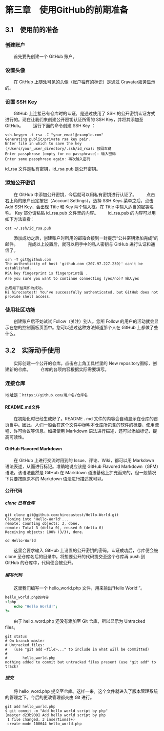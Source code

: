 # 第三章　使用GitHub的前期准备

## 3.1　使用前的准备

### 创建账户

&emsp;&emsp;首先要先创建一个 GitHub 账户。

### 设置头像

&emsp;&emsp;在 GitHub 上随处可见的头像（账户独有的标识）是通过 Gravatar服务显示的。

### 设置 SSH Key

&emsp;&emsp;GitHub 上连接已有仓库时的认证，是通过使用了 SSH 的公开密钥认证方式进行的。现在让我们来创建公开密钥认证所需的 SSH Key，并将其添加至 GitHub。
&emsp;&emsp;运行下面的命令创建 SSH Key ：

```shell
ssh-keygen -t rsa -C "your_email@example.com"
Generating public/private rsa key pair.
Enter file in which to save the key
(/Users/your_user_directory/.ssh/id_rsa): 按回车键
Enter passphrase (empty for no passphrase): 输入密码
Enter same passphrase again: 再次输入密码
```

id_rsa 文件是私有密钥，id_rsa.pub 是公开密钥。

### 添加公开密钥

&emsp;&emsp;在 GitHub 中添加公开密钥，今后就可以用私有密钥进行认证了。
&emsp;&emsp;点击右上角的账户设定按钮（Account Settings），选择 SSH Keys 菜单之后，点击 Add SSH Key，会出现 Title 和 Key 两个输入框。在 Title 中输入适当的密钥名称。 Key 部分请粘贴 id_rsa.pub 文件里的内容。
&emsp;&emsp;id_rsa.pub 的内容可以用如下方法查看：

```shell
cat ~/.ssh/id_rsa.pub
```

&emsp;&emsp;添加成功之后，创建账户时所用的邮箱会接到一封提示“公共密钥添加完成”的邮件。
&emsp;&emsp;完成以上设置后，就可以用手中的私人密钥与 GitHub 进行认证和通信了。

```shell
ssh -T git@github.com
The authenticity of host 'github.com (207.97.227.239)' can't be established.
RSA key fingerprint is fingerprint值 .
Are you sure you want to continue connecting (yes/no)? 输入yes

出现如下结果即为成功。
Hi hirocastest! You've successfully authenticated, but GitHub does not provide shell access.
```

### 使用社区功能

&emsp;&emsp;创建账户后不妨试试 Follow（关注）别人。您所 Follow 的用户的活动就会显示在您的控制面板页面中。您可以通过这种方法知道那个人在 GitHub 上都做了些什么。

## 3.2　实际动手使用

&emsp;&emsp;实际创建一个公开的仓库。点击右上角工具栏里的 New repository图标，创建新的仓库。
&emsp;&emsp;仓库的各项内容根据实际需要填写。

### 连接仓库

地址是：`https://github.com/用户名/仓库名`

#### README.md文件

&emsp;&emsp;在初始化时已经生成好了。README . md 文件的内容会自动显示在仓库的首页当中。因此，人们一般会在这个文件中标明本仓库所包含的软件的概要、使用流程、许可协议等信息。如果使用 Markdown 语法进行描述，还可以添加标记，提高可读性。

#### GitHub Flavored Markdown

&emsp;&emsp;在 GitHub 上进行交流时用到的 Issue、评论、Wiki，都可以用 Markdown 语法表述，从而进行标记。准确地说应该是 GitHub Flavored Markdown（GFM）语法。该语法虽然是 GitHub 在 Markdown 语法基础上扩充而来的，但一般情况下只要按照原本的 Markdown 语法进行描述就可以。

#### 公开代码

##### clone 已有仓库

```shell
git clone git@github.com:hirocastest/Hello-World.git
Cloning into 'Hello-World'...
remote: Counting objects: 3, done.
remote: Total 3 (delta 0), reused 0 (delta 0)
Receiving objects: 100% (3/3), done.

cd Hello-World
```

&emsp;&emsp;这里会要求输入 GitHub 上设置的公开密钥的密码。认证成功后，仓库便会被 clone 至仓库名后的目录中。将想要公开的代码提交至这个仓库再 push 到 GitHub 的仓库中，代码便会被公开。

##### 编写代码

&emsp;&emsp;这里我们编写一个 hello_world.php 文件，用来输出“Hello World!”。

```php
hello_world.php的内容
<?php
    echo "Hello World!";
?>
```

&emsp;&emsp;由于 hello_word.php 还没有添加至 Git 仓库，所以显示为 Untracked files。

```shell
git status
# On branch master
# Untracked files:
#   (use "git add <file>..." to include in what will be committed)
#
#       hello_world.php
nothing added to commit but untracked files present (use "git add" to track)
```

##### 提交

&emsp;&emsp;将 hello_word.php 提交至仓库。这样一来，这个文件就进入了版本管理系统的管理之下。今后的更改管理都交由 Git 进行。

```shell
git add hello_world.php
$ git commit -m "Add hello world script by php"
[master d23b909] Add hello world script by php
 1 file changed, 3 insertions(+)
 create mode 100644 hello_world.php
```